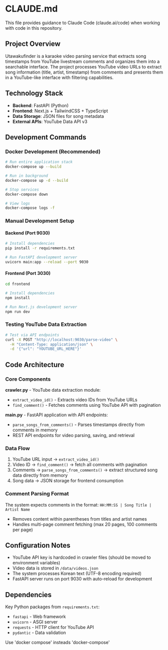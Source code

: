 # CLAUDE.md

This file provides guidance to Claude Code (claude.ai/code) when working with code in this repository.

## Project Overview

Utawakufinder is a karaoke video parsing service that extracts song timestamps from YouTube livestream comments and organizes them into a searchable interface. The project processes YouTube video URLs to extract song information (title, artist, timestamp) from comments and presents them in a YouTube-like interface with filtering capabilities.

## Technology Stack

- **Backend**: FastAPI (Python)
- **Frontend**: Next.js + TailwindCSS + TypeScript
- **Data Storage**: JSON files for song metadata
- **External APIs**: YouTube Data API v3

## Development Commands

### Docker Development (Recommended)
```bash
# Run entire application stack
docker-compose up --build

# Run in background
docker-compose up -d --build

# Stop services
docker-compose down

# View logs
docker-compose logs -f
```

### Manual Development Setup

#### Backend (Port 9030)
```bash
# Install dependencies
pip install -r requirements.txt

# Run FastAPI development server
uvicorn main:app --reload --port 9030
```

#### Frontend (Port 3030)
```bash
cd frontend

# Install dependencies
npm install

# Run Next.js development server
npm run dev
```

### Testing YouTube Data Extraction
```bash
# Test via API endpoints
curl -X POST "http://localhost:9030/parse-video" \
  -H "Content-Type: application/json" \
  -d '{"url": "YOUTUBE_URL_HERE"}'
```

## Code Architecture

### Core Components

**crawler.py** - YouTube data extraction module:
- `extract_video_id()` - Extracts video IDs from YouTube URLs
- `find_comment()` - Fetches comments using YouTube API with pagination

**main.py** - FastAPI application with API endpoints:
- `parse_songs_from_comments()` - Parses timestamps directly from comments in memory
- REST API endpoints for video parsing, saving, and retrieval

### Data Flow
1. YouTube URL input → `extract_video_id()`
2. Video ID → `find_comment()` → fetch all comments with pagination
3. Comments → `parse_songs_from_comments()` → extract structured song data directly from memory
4. Song data → JSON storage for frontend consumption

### Comment Parsing Format
The system expects comments in the format: `HH:MM:SS | Song Title | Artist Name`
- Removes content within parentheses from titles and artist names
- Handles multi-page comment fetching (max 20 pages, 100 comments per page)

## Configuration Notes

- YouTube API key is hardcoded in crawler files (should be moved to environment variables)
- Video data is stored in `/data/videos.json`
- The system processes Korean text (UTF-8 encoding required)
- FastAPI server runs on port 9030 with auto-reload for development

## Dependencies

Key Python packages from `requirements.txt`:
- `fastapi` - Web framework
- `uvicorn` - ASGI server
- `requests` - HTTP client for YouTube API
- `pydantic` - Data validation

Use 'docker compose' insteads 'docker-compose'